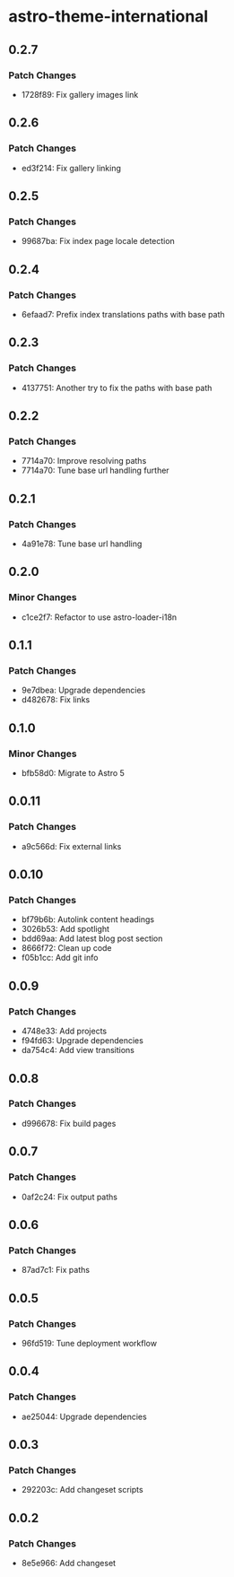 # astro-theme-international

## 0.2.7

### Patch Changes

- 1728f89: Fix gallery images link

## 0.2.6

### Patch Changes

- ed3f214: Fix gallery linking

## 0.2.5

### Patch Changes

- 99687ba: Fix index page locale detection

## 0.2.4

### Patch Changes

- 6efaad7: Prefix index translations paths with base path

## 0.2.3

### Patch Changes

- 4137751: Another try to fix the paths with base path

## 0.2.2

### Patch Changes

- 7714a70: Improve resolving paths
- 7714a70: Tune base url handling further

## 0.2.1

### Patch Changes

- 4a91e78: Tune base url handling

## 0.2.0

### Minor Changes

- c1ce2f7: Refactor to use astro-loader-i18n

## 0.1.1

### Patch Changes

- 9e7dbea: Upgrade dependencies
- d482678: Fix links

## 0.1.0

### Minor Changes

- bfb58d0: Migrate to Astro 5

## 0.0.11

### Patch Changes

- a9c566d: Fix external links

## 0.0.10

### Patch Changes

- bf79b6b: Autolink content headings
- 3026b53: Add spotlight
- bdd69aa: Add latest blog post section
- 8666f72: Clean up code
- f05b1cc: Add git info

## 0.0.9

### Patch Changes

- 4748e33: Add projects
- f94fd63: Upgrade dependencies
- da754c4: Add view transitions

## 0.0.8

### Patch Changes

- d996678: Fix build pages

## 0.0.7

### Patch Changes

- 0af2c24: Fix output paths

## 0.0.6

### Patch Changes

- 87ad7c1: Fix paths

## 0.0.5

### Patch Changes

- 96fd519: Tune deployment workflow

## 0.0.4

### Patch Changes

- ae25044: Upgrade dependencies

## 0.0.3

### Patch Changes

- 292203c: Add changeset scripts

## 0.0.2

### Patch Changes

- 8e5e966: Add changeset
